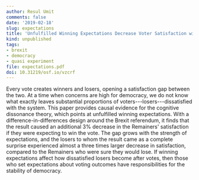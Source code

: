 ```yaml
---
author: Resul Umit
comments: false
date: '2019-02-18'
slug: expectations
title: 'Unfulfilled Winning Expectations Decrease Voter Satisfaction with Democracy'
kind: unpublished
tags:
- brexit
- democracy
- quasi experiment
file: expectations.pdf
doi: 10.31219/osf.io/vzcrf
---
```



Every vote creates winners and losers, opening a satisfaction gap between the two. At a time when concerns are high for democracy, we do not know what exactly leaves substantial proportions of voters---losers---dissatisfied with the system. This paper provides causal evidence for the cognitive dissonance theory, which points at unfulfilled winning expectations. With a difference-in-differences design around the Brexit referendum, it finds that the result caused an additional 3% decrease in the Remainers' satisfaction if they were expecting to win the vote. The gap grows with the strength of expectations, and the losers to whom the result came as a complete surprise experienced almost a three times larger decrease in satisfaction, compared to the Remainers who were sure they would lose. If winning expectations affect how dissatisfied losers become after votes, then those who set expectations about voting outcomes have responsibilities for the stability of democracy.